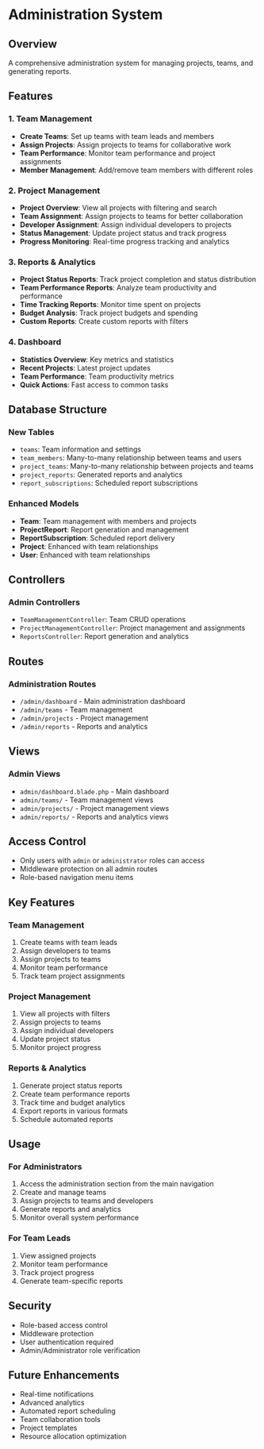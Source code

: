 # Administration System

## Overview
A comprehensive administration system for managing projects, teams, and generating reports.

## Features

### 1. Team Management
- **Create Teams**: Set up teams with team leads and members
- **Assign Projects**: Assign projects to teams for collaborative work
- **Team Performance**: Monitor team performance and project assignments
- **Member Management**: Add/remove team members with different roles

### 2. Project Management
- **Project Overview**: View all projects with filtering and search
- **Team Assignment**: Assign projects to teams for better collaboration
- **Developer Assignment**: Assign individual developers to projects
- **Status Management**: Update project status and track progress
- **Progress Monitoring**: Real-time progress tracking and analytics

### 3. Reports & Analytics
- **Project Status Reports**: Track project completion and status distribution
- **Team Performance Reports**: Analyze team productivity and performance
- **Time Tracking Reports**: Monitor time spent on projects
- **Budget Analysis**: Track project budgets and spending
- **Custom Reports**: Create custom reports with filters

### 4. Dashboard
- **Statistics Overview**: Key metrics and statistics
- **Recent Projects**: Latest project updates
- **Team Performance**: Team productivity metrics
- **Quick Actions**: Fast access to common tasks

## Database Structure

### New Tables
- `teams`: Team information and settings
- `team_members`: Many-to-many relationship between teams and users
- `project_teams`: Many-to-many relationship between projects and teams
- `project_reports`: Generated reports and analytics
- `report_subscriptions`: Scheduled report subscriptions

### Enhanced Models
- **Team**: Team management with members and projects
- **ProjectReport**: Report generation and management
- **ReportSubscription**: Scheduled report delivery
- **Project**: Enhanced with team relationships
- **User**: Enhanced with team relationships

## Controllers

### Admin Controllers
- `TeamManagementController`: Team CRUD operations
- `ProjectManagementController`: Project management and assignments
- `ReportsController`: Report generation and analytics

## Routes

### Administration Routes
- `/admin/dashboard` - Main administration dashboard
- `/admin/teams` - Team management
- `/admin/projects` - Project management
- `/admin/reports` - Reports and analytics

## Views

### Admin Views
- `admin/dashboard.blade.php` - Main dashboard
- `admin/teams/` - Team management views
- `admin/projects/` - Project management views
- `admin/reports/` - Reports and analytics views

## Access Control
- Only users with `admin` or `administrator` roles can access
- Middleware protection on all admin routes
- Role-based navigation menu items

## Key Features

### Team Management
1. Create teams with team leads
2. Assign developers to teams
3. Assign projects to teams
4. Monitor team performance
5. Track team project assignments

### Project Management
1. View all projects with filters
2. Assign projects to teams
3. Assign individual developers
4. Update project status
5. Monitor project progress

### Reports & Analytics
1. Generate project status reports
2. Create team performance reports
3. Track time and budget analytics
4. Export reports in various formats
5. Schedule automated reports

## Usage

### For Administrators
1. Access the administration section from the main navigation
2. Create and manage teams
3. Assign projects to teams and developers
4. Generate reports and analytics
5. Monitor overall system performance

### For Team Leads
1. View assigned projects
2. Monitor team performance
3. Track project progress
4. Generate team-specific reports

## Security
- Role-based access control
- Middleware protection
- User authentication required
- Admin/Administrator role verification

## Future Enhancements
- Real-time notifications
- Advanced analytics
- Automated report scheduling
- Team collaboration tools
- Project templates
- Resource allocation optimization

